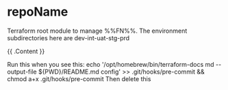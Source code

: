 # repoName
Terraform root module to manage %%FN%%.
The environment subdirectories here are dev-int-uat-stg-prd

<!-- BEGIN_TF_DOCS -->
{{ .Content }}
<!-- END_TF_DOCS -->

Run this when you see this: echo '/opt/homebrew/bin/terraform-docs md --output-file ${PWD}/README.md config' >> .git/hooks/pre-commit && chmod a+x .git/hooks/pre-commit
Then delete this
